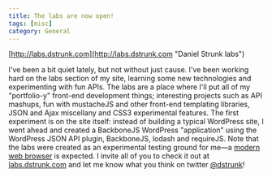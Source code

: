 ```yaml
---
title: The labs are now open!
tags: [misc]
category: General
---
```


[http://labs.dstrunk.com](http://labs.dstrunk.com "Daniel Strunk labs")

I've been a bit quiet lately, but not without just cause. I've been working hard on the labs section of my site, learning some new technologies and experimenting with fun APIs.  The labs are a place where I'll put all of my "portfolio-y" front-end development things; interesting projects such as API mashups, fun with mustacheJS and other front-end templating libraries, JSON and Ajax miscellany and CSS3 experimental features. The first experiment is on the site itself: instead of building a typical WordPress site, I went ahead and created a BackboneJS WordPress "application" using the WordPress JSON API plugin, BackboneJS, lodash and requireJS. Note that the labs were created as an experimental testing ground for me—a [modern web browser](http://browsehappy.com/ "Browse Happy") is expected. I invite all of you to check it out at [labs.dstrunk.com](http://labs.dstrunk.com "Daniel Strunk labs") and let me know what you think on twitter [@dstrunk](http://twitter.com/dstrunk "Twitter - @dstrunk")!

